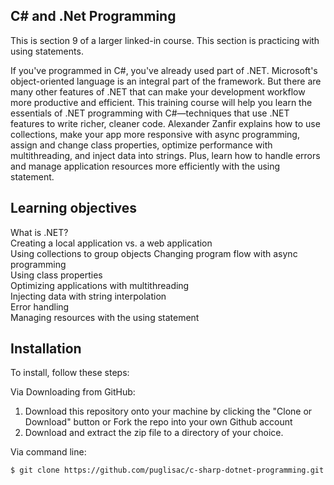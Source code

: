 ## C# and .Net Programming 

This is section 9 of a larger linked-in course.  This section is practicing with using statements.  

If you've programmed in C#, you've already used part of .NET. Microsoft's object-oriented language is an integral part of the framework. But there are many other features of .NET that can make your development workflow more productive and efficient. This training course will help you learn the essentials of .NET programming with C#—techniques that use .NET features to write richer, cleaner code. Alexander Zanfir explains how to use collections, make your app more responsive with async programming, assign and change class properties, optimize performance with multithreading, and inject data into strings. Plus, learn how to handle errors and manage application resources more efficiently with the using statement.
## Learning objectives
What is .NET?  
Creating a local application vs. a web application  
Using collections to group objects 
Changing program flow with async programming  
Using class properties  
Optimizing applications with multithreading  
Injecting data with string interpolation  
Error handling  
Managing resources with the using statement

## Installation

To install, follow these steps:

Via Downloading from GitHub:
1. Download this repository onto your machine by clicking the "Clone or Download" button or Fork the repo into your own Github account
2. Download and extract the zip file to a directory of your choice.

Via command line:

```
$ git clone https://github.com/puglisac/c-sharp-dotnet-programming.git
```